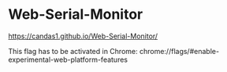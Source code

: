 # Web-Serial-Monitor

https://candas1.github.io/Web-Serial-Monitor/


This flag has to be activated in Chrome:
chrome://flags/#enable-experimental-web-platform-features
